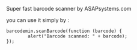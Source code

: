 Super fast barcode scanner by ASAPsystems.com

you can use it simply by :

    barcodemin.scanBarcode(function (barcode) {
            alert("Barcode scanned: " + barcode);
    });